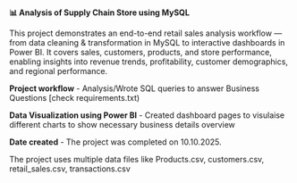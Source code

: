 **📊 Analysis of Supply Chain Store using MySQL**

This project demonstrates an end-to-end retail sales analysis workflow — from data cleaning & transformation in MySQL to interactive dashboards in Power BI.
It covers sales, customers, products, and store performance, enabling insights into revenue trends, profitability, customer demographics, and regional performance.

**Project workflow** - Analysis/Wrote SQL queries to answer Business Questions [check requirements.txt)

**Data Visualization using Power BI** - Created dashboard pages to visulaise different charts to show necessary business details overview

**Date created** - The project was completed on 10.10.2025.

The project uses multiple data files like Products.csv, customers.csv, retail_sales.csv, transactions.csv
